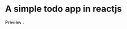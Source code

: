 # A simple todo app in reactjs

Preview : 

<img scr="https://raw.githubusercontent.com/Nikizh07/React-TodoList/refs/heads/main/assets/image.png" />
